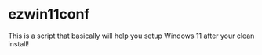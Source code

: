# ezwin11conf
This is a script that basically will help you setup Windows 11 after your clean install!
